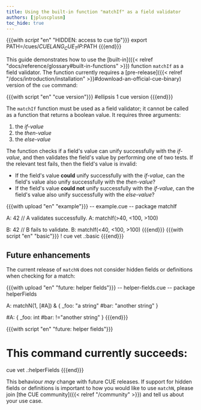 ```yaml
---
title: Using the built-in function "matchIf" as a field validator
authors: [jpluscplusm]
toc_hide: true
---
```


{{{with _script_ "en" "HIDDEN: access to cue tip"}}}
export PATH=/cues/$CUELANG_CUE_TIP:$PATH
{{{end}}}

This guide demonstrates how to use the
[built-in]({{< relref "docs/reference/glossary#built-in-functions" >}})
function `matchIf` as a field validator.
The function currently requires a 
[pre-release]({{< relref "/docs/introduction/installation" >}}#download-an-official-cue-binary)
version of the `cue` command:

{{{with script "en" "cue version"}}}
#ellipsis 1
cue version
{{{end}}}

The `matchIf` function must be used as a field validator; it cannot be called
as a function that returns a boolean value. It requires three arguments:

1. the *if-value*
2. the *then-value*
3. the *else-value*

The function checks if a field's value can unify successfully with the
*if-value*, and then validates the field's value by performing one of
two tests. If the relevant test fails, then the field's value is invalid:

- If the field's value **could** unify successfully with the *if-value*, can
  the field's value also unify successfully with the *then-value*? 
- If the field's value **could not** unify successfully with the *if-value*,
  can the field's value also unify successfully with the *else-value*?

<!-- We use upload/script pairs because code blocks can't access non-default
versions of CUE cf. https://cuelang.org/issues/3265 -->
{{{with upload "en" "example"}}}
-- example.cue --
package matchIf

A: 42
// A validates successfully.
A: matchIf(>40, <100, >100)

B: 42
// B fails to validate.
B: matchIf(<40, <100, >100)
{{{end}}}
{{{with script "en" "basic"}}}
! cue vet .:basic
{{{end}}}

## Future enhancements

The current release of `matchN` does not consider hidden fields or definitions
when checking for a match:

{{{with upload "en" "future: helper fields"}}}
-- helper-fields.cue --
package helperFields

A: matchN(1, [#A]) & {
	_foo: "a string"
	#bar: "another string"
}

#A: {
	_foo: int
	#bar: !="another string"
}
{{{end}}}

{{{with script "en" "future: helper fields"}}}
# This command currently succeeds:
cue vet .:helperFields
{{{end}}}

This behaviour *may* change with future CUE releases.
If support for hidden fields or definitions is important to how you would like
to use `matchN`, please join [the CUE community]({{< relref "/community" >}})
and tell us about your use case.
